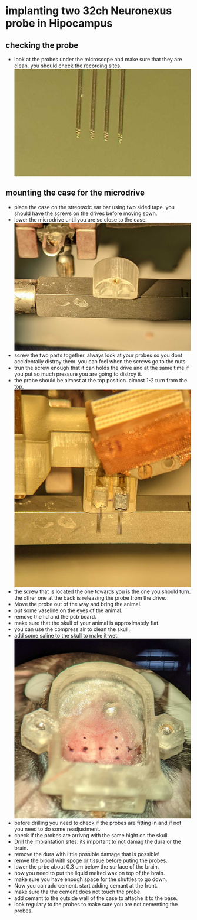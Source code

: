 # implanting two 32ch Neuronexus probe in Hipocampus
## checking the probe
* look at the probes under the microscope and make sure that they are clean. you should check the recording sites.
![](figures/recordingsites.jpg)
## mounting the case for the microdrive 
* place the case on the streotaxic ear bar using two sided tape. you should have the screws on the drives before moving sown. 
* lower the microdrive until you are so close to the case. 
![](figures/case.jpg)
* screw the two parts together. always look at your probes so you dont accidentally distroy them. you can feel when the screws go to the nuts. 
* trun the screw enough that it can holds the drive and at the same time if you put so much pressure you are going to distroy it. 
* the probe should be almost at the top position. almost 1-2 turn from the top. 
![](figures/reattach.jpg)
* the screw that is located the one towards you is the one you should turn. the other one at the back is releasing the probe from the drive. 
* Move the probe out of the way and bring the animal. 
* put some vaseline on the eyes of the animal. 
* remove the lid and the pcb board. 
* make sure that the skull of your animal is approximately flat. 
* you can use the compress air to clean the skull. 
* add some saline to the skull to make it wet. 
![](figures/skullbefore.jpg)
* before drilling you need to check if the probes are fitting in and if not you need to do some readjustment. 
* check if the probes are arrivng with the same hight on the skull. 
* Drill the implantation sites. its important to not damag the dura or the brain. 
* remove the dura with little possible damage that is possible! 
* remve the blood with spoge or tissue before puting the probes. 
* lower the prbe about 0.3 um below the surface of the brain. 
* now you need to put the liquid melted wax on top of the brain. 
* make sure you have enough space for the shuttles to go down.
* Now you can add cement. start adding cemant at the front. 
* make sure tha the cement does not touch the probe. 
* add cemant to the outside wall of the case to attache it to the base. 
* look regulary to the probes to make sure you are not cementing the probes. 








